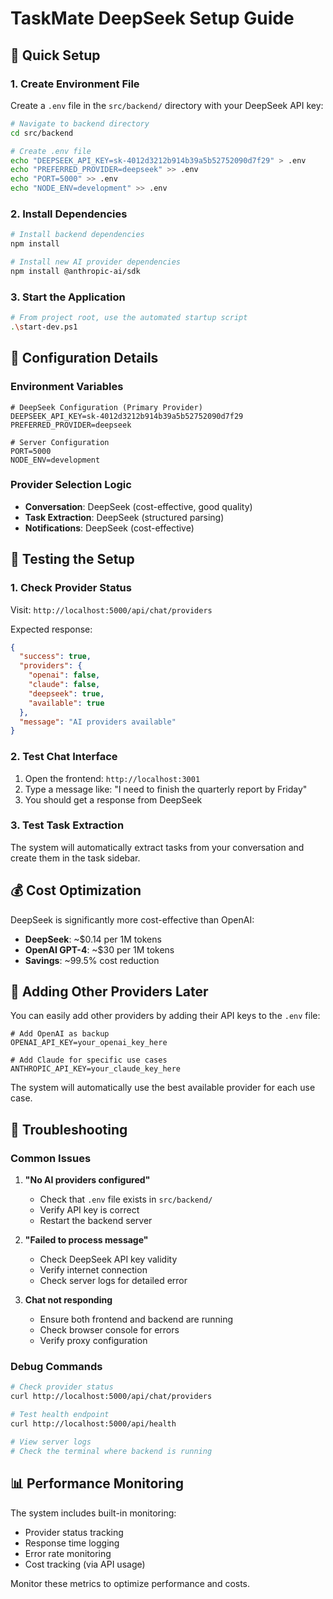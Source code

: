 # TaskMate DeepSeek Setup Guide

## 🚀 Quick Setup

### 1. Create Environment File
Create a `.env` file in the `src/backend/` directory with your DeepSeek API key:

```bash
# Navigate to backend directory
cd src/backend

# Create .env file
echo "DEEPSEEK_API_KEY=sk-4012d3212b914b39a5b52752090d7f29" > .env
echo "PREFERRED_PROVIDER=deepseek" >> .env
echo "PORT=5000" >> .env
echo "NODE_ENV=development" >> .env
```

### 2. Install Dependencies
```bash
# Install backend dependencies
npm install

# Install new AI provider dependencies
npm install @anthropic-ai/sdk
```

### 3. Start the Application
```bash
# From project root, use the automated startup script
.\start-dev.ps1
```

## 🔧 Configuration Details

### Environment Variables
```env
# DeepSeek Configuration (Primary Provider)
DEEPSEEK_API_KEY=sk-4012d3212b914b39a5b52752090d7f29
PREFERRED_PROVIDER=deepseek

# Server Configuration
PORT=5000
NODE_ENV=development
```

### Provider Selection Logic
- **Conversation**: DeepSeek (cost-effective, good quality)
- **Task Extraction**: DeepSeek (structured parsing)
- **Notifications**: DeepSeek (cost-effective)

## 🧪 Testing the Setup

### 1. Check Provider Status
Visit: `http://localhost:5000/api/chat/providers`

Expected response:
```json
{
  "success": true,
  "providers": {
    "openai": false,
    "claude": false,
    "deepseek": true,
    "available": true
  },
  "message": "AI providers available"
}
```

### 2. Test Chat Interface
1. Open the frontend: `http://localhost:3001`
2. Type a message like: "I need to finish the quarterly report by Friday"
3. You should get a response from DeepSeek

### 3. Test Task Extraction
The system will automatically extract tasks from your conversation and create them in the task sidebar.

## 💰 Cost Optimization

DeepSeek is significantly more cost-effective than OpenAI:
- **DeepSeek**: ~$0.14 per 1M tokens
- **OpenAI GPT-4**: ~$30 per 1M tokens
- **Savings**: ~99.5% cost reduction

## 🔄 Adding Other Providers Later

You can easily add other providers by adding their API keys to the `.env` file:

```env
# Add OpenAI as backup
OPENAI_API_KEY=your_openai_key_here

# Add Claude for specific use cases
ANTHROPIC_API_KEY=your_claude_key_here
```

The system will automatically use the best available provider for each use case.

## 🐛 Troubleshooting

### Common Issues

1. **"No AI providers configured"**
   - Check that `.env` file exists in `src/backend/`
   - Verify API key is correct
   - Restart the backend server

2. **"Failed to process message"**
   - Check DeepSeek API key validity
   - Verify internet connection
   - Check server logs for detailed error

3. **Chat not responding**
   - Ensure both frontend and backend are running
   - Check browser console for errors
   - Verify proxy configuration

### Debug Commands
```bash
# Check provider status
curl http://localhost:5000/api/chat/providers

# Test health endpoint
curl http://localhost:5000/api/health

# View server logs
# Check the terminal where backend is running
```

## 📊 Performance Monitoring

The system includes built-in monitoring:
- Provider status tracking
- Response time logging
- Error rate monitoring
- Cost tracking (via API usage)

Monitor these metrics to optimize performance and costs. 